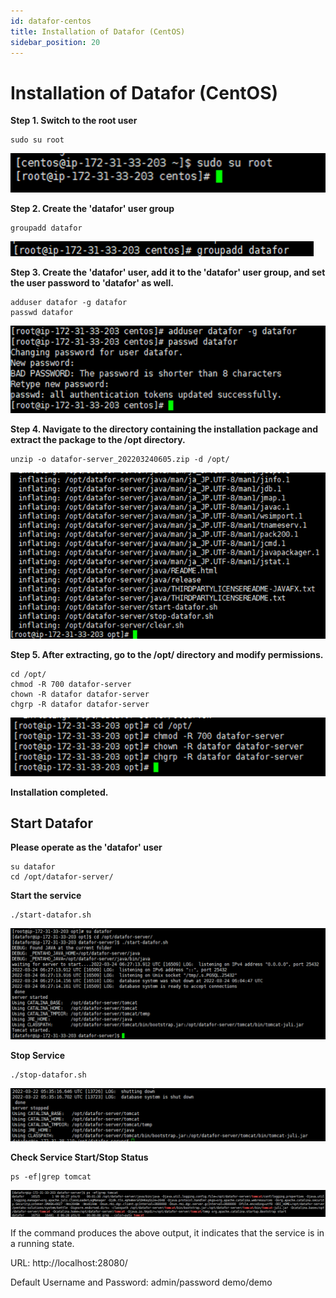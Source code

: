 ```yaml
---
id: datafor-centos
title: Installation of Datafor (CentOS)
sidebar_position: 20
---
```


# Installation of Datafor (CentOS)

**Step 1. Switch to the root user**

```
sudo su root
```

<div align="left"><img src="../../../../../static/img/en/datafor/setup/image-20220829172346058.png"  /></div>

**Step 2. Create the 'datafor' user group**

```
groupadd datafor
```

<div align="left"><img src="../../../../../static/img/en/datafor/setup/image-20220829172418679.png"  /></div>

**Step 3. Create the 'datafor' user, add it to the 'datafor' user group, and set the user password to 'datafor' as well.**

```
adduser datafor -g datafor
passwd datafor
```

<div align="left"><img src="../../../../../static/img/en/datafor/setup/image-20220829172434849.png"  /></div>

**Step 4. Navigate to the directory containing the installation package and extract the package to the /opt directory.**

```
unzip -o datafor-server_202203240605.zip -d /opt/
```

<div align="left"><img src="../../../../../static/img/en/datafor/setup/image-20220829172446528.png"  /></div>

**Step 5. After extracting, go to the /opt/ directory and modify permissions.**

```
cd /opt/
chmod -R 700 datafor-server
chown -R datafor datafor-server
chgrp -R datafor datafor-server
```

<div align="left"><img src="../../../../../static/img/en/datafor/setup/image-20220829172501348.png"  /></div>

**Installation completed.**



## Start Datafor

**Please operate as the 'datafor' user**

```
su datafor
cd /opt/datafor-server/
```

**Start the service**

```
./start-datafor.sh
```

<div align="left"><img src="../../../../../static/img/en/datafor/setup/image-20220829172513074.png"  /></div>

**Stop Service**

```
./stop-datafor.sh
```

<div align="left"><img src="../../../../../static/img/en/datafor/setup/image-20220829172525119.png"  /></div>

**Check Service Start/Stop Status**

```
ps -ef|grep tomcat
```

<div align="left"><img src="../../../../../static/img/en/datafor/setup/image-20220829172541387.png"  /></div>

If the command produces the above output, it indicates that the service is in a running state.



URL: http://localhost:28080/

Default Username and Password:
admin/password
demo/demo